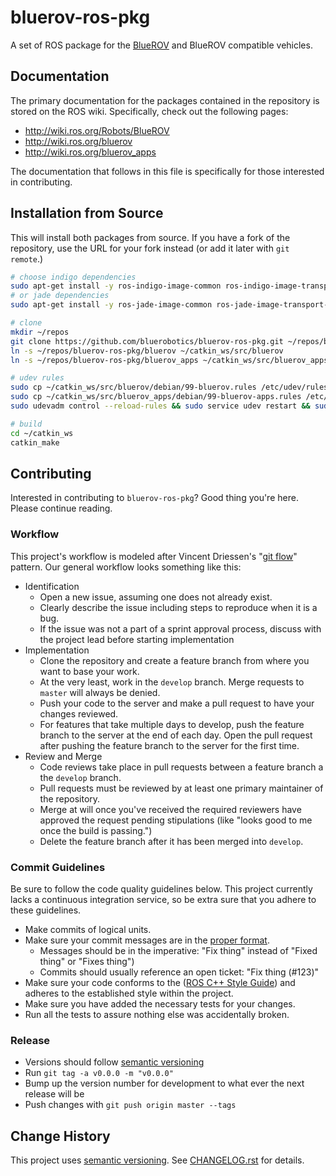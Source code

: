 # bluerov-ros-pkg

A set of ROS package for the [BlueROV](https://www.bluerobotics.com/product-category/rov/) and BlueROV compatible vehicles.

## Documentation

The primary documentation for the packages contained in the repository is stored on the ROS wiki. Specifically, check out the following pages:

* http://wiki.ros.org/Robots/BlueROV
* http://wiki.ros.org/bluerov
* http://wiki.ros.org/bluerov_apps

The documentation that follows in this file is specifically for those interested in contributing.

## Installation from Source

This will install both packages from source. If you have a fork of the repository, use the URL for your fork instead (or add it later with `git remote`.)

```bash
# choose indigo dependencies
sudo apt-get install -y ros-indigo-image-common ros-indigo-image-transport-plugins ros-indigo-mavros ros-indigo-mavros-msgs ros-indigo-mavros-extras ros-indigo-joy
# or jade dependencies
sudo apt-get install -y ros-jade-image-common ros-jade-image-transport-plugins ros-jade-mavros ros-jade-mavros-msgs ros-jade-mavros-extras ros-jade-joy

# clone
mkdir ~/repos
git clone https://github.com/bluerobotics/bluerov-ros-pkg.git ~/repos/bluerov-ros-pkg
ln -s ~/repos/bluerov-ros-pkg/bluerov ~/catkin_ws/src/bluerov
ln -s ~/repos/bluerov-ros-pkg/bluerov_apps ~/catkin_ws/src/bluerov_apps

# udev rules
sudo cp ~/catkin_ws/src/bluerov/debian/99-bluerov.rules /etc/udev/rules.d/
sudo cp ~/catkin_ws/src/bluerov_apps/debian/99-bluerov-apps.rules /etc/udev/rules.d/
sudo udevadm control --reload-rules && sudo service udev restart && sudo udevadm trigger

# build
cd ~/catkin_ws
catkin_make
```

## Contributing

Interested in contributing to `bluerov-ros-pkg`? Good thing you're here. Please continue reading.

### Workflow

This project's workflow is modeled after Vincent Driessen's "[git flow](http://nvie.com/posts/a-successful-git-branching-model/)" pattern. Our general workflow looks something like this:

* Identification
  * Open a new issue, assuming one does not already exist.
  * Clearly describe the issue including steps to reproduce when it is a bug.
  * If the issue was not a part of a sprint approval process, discuss with the project lead before starting implementation
* Implementation
  * Clone the repository and create a feature branch from where you want to base your work.
  * At the very least, work in the `develop` branch. Merge requests to `master` will always be denied.
  * Push your code to the server and make a pull request to have your changes reviewed.
  * For features that take multiple days to develop, push the feature branch to the server at the end of each day. Open the pull request after pushing the feature branch to the server for the first time.
* Review and Merge
  * Code reviews take place in pull requests between a feature branch a the `develop` branch.
  * Pull requests must be reviewed by at least one primary maintainer of the repository.
  * Merge at will once you've received the required reviewers have approved the request pending stipulations (like "looks good to me once the build is passing.")
  * Delete the feature branch after it has been merged into `develop`.

### Commit Guidelines

Be sure to follow the code quality guidelines below. This project currently lacks a continuous integration service, so be extra sure that you adhere to these guidelines.

* Make commits of logical units.
* Make sure your commit messages are in the [proper format](http://tbaggery.com/2008/04/19/a-note-about-git-commit-messages.html).
  * Messages should be in the imperative: "Fix thing" instead of "Fixed thing" or "Fixes thing")
  * Commits should usually reference an open ticket: "Fix thing (#123)"
* Make sure your code conforms to the ([ROS C++ Style Guide](http://wiki.ros.org/CppStyleGuide)) and adheres to the established style within the project.
* Make sure you have added the necessary tests for your changes.
* Run all the tests to assure nothing else was accidentally broken.

### Release

* Versions should follow [semantic versioning](http://semver.org/)
* Run `git tag -a v0.0.0 -m "v0.0.0"`
* Bump up the version number for development to what ever the next release will be
* Push changes with `git push origin master --tags`

## Change History

This project uses [semantic versioning](http://semver.org/). See [CHANGELOG.rst](CHANGELOG.rst) for details.
